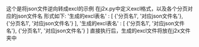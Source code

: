 这个是将json文件逆向转成excl的示例
在j2x.py中定义excl格式，以及各个分页对应的json文件名
形式如下:
	'生成的excl表名' : [
		{'分页名1', '对应json文件名'},
		{'分页名1', '对应json文件名'}
	],
	'生成的excl表名' : [
		{'分页名1', '对应json文件名'},
		{'分页名1', '对应json文件名'}
	]
直接执行后，生成的excl文件将放在j2x文件夹中
